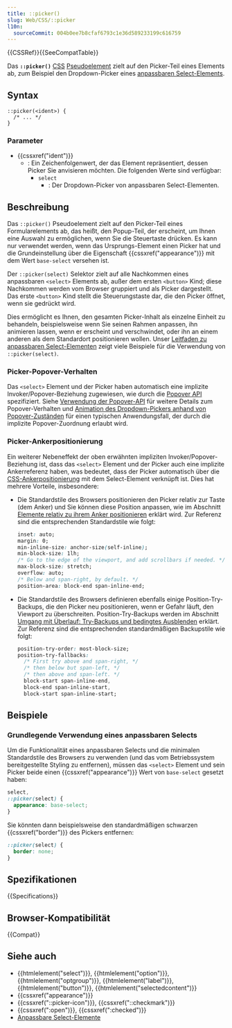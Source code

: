 ```yaml
---
title: ::picker()
slug: Web/CSS/::picker
l10n:
  sourceCommit: 004b0ee7b8cfaf6793c1e36d589233199c616759
---
```


{{CSSRef}}{{SeeCompatTable}}

Das **`::picker()`** [CSS](/de/docs/Web/CSS) [Pseudoelement](/de/docs/Web/CSS/Pseudo-elements) zielt auf den Picker-Teil eines Elements ab, zum Beispiel den Dropdown-Picker eines [anpassbaren Select-Elements](/de/docs/Learn_web_development/Extensions/Forms/Customizable_select).

## Syntax

```css-nolint
::picker(<ident>) {
  /* ... */
}
```

### Parameter

- {{cssxref("ident")}}
  - : Ein Zeichenfolgenwert, der das Element repräsentiert, dessen Picker Sie anvisieren möchten. Die folgenden Werte sind verfügbar:
    - `select`
      - : Der Dropdown-Picker von anpassbaren Select-Elementen.

## Beschreibung

Das `::picker()` Pseudoelement zielt auf den Picker-Teil eines Formularelements ab, das heißt, den Popup-Teil, der erscheint, um Ihnen eine Auswahl zu ermöglichen, wenn Sie die Steuertaste drücken. Es kann nur verwendet werden, wenn das Ursprungs-Element einen Picker hat und die Grundeinstellung über die Eigenschaft {{cssxref("appearance")}} mit dem Wert `base-select` versehen ist.

Der `::picker(select)` Selektor zielt auf alle Nachkommen eines anpassbaren `<select>` Elements ab, außer dem ersten `<button>` Kind; diese Nachkommen werden vom Browser gruppiert und als Picker dargestellt. Das erste `<button>` Kind stellt die Steuerungstaste dar, die den Picker öffnet, wenn sie gedrückt wird.

Dies ermöglicht es Ihnen, den gesamten Picker-Inhalt als einzelne Einheit zu behandeln, beispielsweise wenn Sie seinen Rahmen anpassen, ihn animieren lassen, wenn er erscheint und verschwindet, oder ihn an einem anderen als dem Standardort positionieren wollen. Unser [Leitfaden zu anpassbaren Select-Elementen](/de/docs/Learn_web_development/Extensions/Forms/Customizable_select) zeigt viele Beispiele für die Verwendung von `::picker(select)`.

### Picker-Popover-Verhalten

Das `<select>` Element und der Picker haben automatisch eine implizite Invoker/Popover-Beziehung zugewiesen, wie durch die [Popover API](/de/docs/Web/API/Popover_API) spezifiziert. Siehe [Verwendung der Popover-API](/de/docs/Web/API/Popover_API/Using) für weitere Details zum Popover-Verhalten und [Animation des Dropdown-Pickers anhand von Popover-Zuständen](/de/docs/Learn_web_development/Extensions/Forms/Customizable_select#animating_the_picker_using_popover_states) für einen typischen Anwendungsfall, der durch die implizite Popover-Zuordnung erlaubt wird.

### Picker-Ankerpositionierung

Ein weiterer Nebeneffekt der oben erwähnten impliziten Invoker/Popover-Beziehung ist, dass das `<select>` Element und der Picker auch eine implizite Ankerreferenz haben, was bedeutet, dass der Picker automatisch über die [CSS-Ankerpositionierung](/de/docs/Web/CSS/CSS_anchor_positioning) mit dem Select-Element verknüpft ist. Dies hat mehrere Vorteile, insbesondere:

- Die Standardstile des Browsers positionieren den Picker relativ zur Taste (dem Anker) und Sie können diese Position anpassen, wie im Abschnitt [Elemente relativ zu ihrem Anker positionieren](/de/docs/Web/CSS/CSS_anchor_positioning/Using#positioning_elements_relative_to_their_anchor) erklärt wird. Zur Referenz sind die entsprechenden Standardstile wie folgt:

  ```css
  inset: auto;
  margin: 0;
  min-inline-size: anchor-size(self-inline);
  min-block-size: 1lh;
  /* Go to the edge of the viewport, and add scrollbars if needed. */
  max-block-size: stretch;
  overflow: auto;
  /* Below and span-right, by default. */
  position-area: block-end span-inline-end;
  ```

- Die Standardstile des Browsers definieren ebenfalls einige Position-Try-Backups, die den Picker neu positionieren, wenn er Gefahr läuft, den Viewport zu überschreiten. Position-Try-Backups werden im Abschnitt [Umgang mit Überlauf: Try-Backups und bedingtes Ausblenden](/de/docs/Web/CSS/CSS_anchor_positioning/Try_options_hiding) erklärt. Zur Referenz sind die entsprechenden standardmäßigen Backupstile wie folgt:

  ```css
  position-try-order: most-block-size;
  position-try-fallbacks:
    /* First try above and span-right, */
    /* then below but span-left, */
    /* then above and span-left. */
    block-start span-inline-end,
    block-end span-inline-start,
    block-start span-inline-start;
  ```

## Beispiele

### Grundlegende Verwendung eines anpassbaren Selects

Um die Funktionalität eines anpassbaren Selects und die minimalen Standardstile des Browsers zu verwenden (und das vom Betriebssystem bereitgestellte Styling zu entfernen), müssen das `<select>` Element und sein Picker beide einen {{cssxref("appearance")}} Wert von `base-select` gesetzt haben:

```css
select,
::picker(select) {
  appearance: base-select;
}
```

Sie könnten dann beispielsweise den standardmäßigen schwarzen {{cssxref("border")}} des Pickers entfernen:

```css
::picker(select) {
  border: none;
}
```

## Spezifikationen

{{Specifications}}

## Browser-Kompatibilität

{{Compat}}

## Siehe auch

- {{htmlelement("select")}}, {{htmlelement("option")}}, {{htmlelement("optgroup")}}, {{htmlelement("label")}}, {{htmlelement("button")}}, {{htmlelement("selectedcontent")}}
- {{cssxref("appearance")}}
- {{cssxref("::picker-icon")}}, {{cssxref("::checkmark")}}
- {{cssxref(":open")}}, {{cssxref(":checked")}}
- [Anpassbare Select-Elemente](/de/docs/Learn_web_development/Extensions/Forms/Customizable_select)
